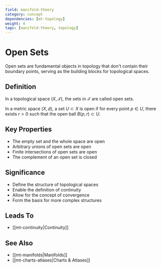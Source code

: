 ```yaml
---
field: manifold-theory
category: concept
dependencies: [mt-topology]
weight: 4
tags: [manifold-theory, topology]
---
```


# Open Sets

Open sets are fundamental objects in topology that don't contain their boundary points, serving as the building blocks for topological spaces.

## Definition
In a topological space $(X, \mathcal{T})$, the sets in $\mathcal{T}$ are called open sets.

In a metric space $(X, d)$, a set $U \subset X$ is open if for every point $p \in U$, there exists $r > 0$ such that the open ball $B(p, r) \subset U$.

## Key Properties
- The empty set and the whole space are open
- Arbitrary unions of open sets are open
- Finite intersections of open sets are open
- The complement of an open set is closed

## Significance
- Define the structure of topological spaces
- Enable the definition of continuity
- Allow for the concept of convergence
- Form the basis for more complex structures

## Leads To
- [[mt-continuity|Continuity]]

## See Also
- [[mt-manifolds|Manifolds]]
- [[mt-charts-atlases|Charts & Atlases]]